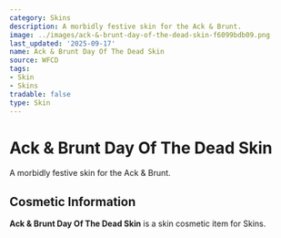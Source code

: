 ```yaml
---
category: Skins
description: A morbidly festive skin for the Ack & Brunt.
image: ../images/ack-&-brunt-day-of-the-dead-skin-f6099bdb09.png
last_updated: '2025-09-17'
name: Ack & Brunt Day Of The Dead Skin
source: WFCD
tags:
- Skin
- Skins
tradable: false
type: Skin
---
```


# Ack & Brunt Day Of The Dead Skin

A morbidly festive skin for the Ack & Brunt.

## Cosmetic Information

**Ack & Brunt Day Of The Dead Skin** is a skin cosmetic item for Skins.

